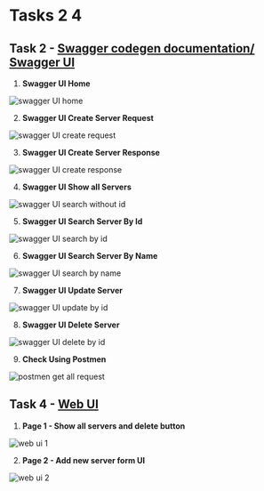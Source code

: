 # Tasks 2 4 
## Task 2 - [Swagger codegen documentation/ Swagger UI](https://github.com/kalpesh-git0/Kaiburr-tasks/tree/main/Task%202%204/src/main/java/com/kalpesh/kaiburrclient)
1. **Swagger UI Home**
   
![swagger UI home](https://github.com/kalpesh-git0/Kaiburr-tasks/assets/78799833/0d4cc70c-66ca-4a9b-909a-6c8a3626a50b)

2. **Swagger UI Create Server Request**

![swagger UI create request](https://github.com/kalpesh-git0/Kaiburr-tasks/assets/78799833/c27b709f-c5d5-446a-8437-6d62ddf3e13a)

3. **Swagger UI Create Server Response**

![swagger UI create response](https://github.com/kalpesh-git0/Kaiburr-tasks/assets/78799833/e88b979e-a7c9-43ce-b091-0466c993b9c2)

4. **Swagger UI Show all Servers**

![swagger UI search without id](https://github.com/kalpesh-git0/Kaiburr-tasks/assets/78799833/af853cbc-4a44-4845-910f-567e5e4d3f99)

5. **Swagger UI Search Server By Id**

![swagger UI search by id](https://github.com/kalpesh-git0/Kaiburr-tasks/assets/78799833/6c4dccfc-5537-43bc-a284-72dc8f626211)

6. **Swagger UI Search Server By Name**

![swagger UI search by name](https://github.com/kalpesh-git0/Kaiburr-tasks/assets/78799833/1d2366cf-c196-490a-8b62-35b9209a7c07)

7. **Swagger UI Update Server**

![swagger UI update by id](https://github.com/kalpesh-git0/Kaiburr-tasks/assets/78799833/5e1d777d-67c1-4756-9ba4-61a9c60f9f2b)

8. **Swagger UI Delete Server**

![swagger UI delete by id](https://github.com/kalpesh-git0/Kaiburr-tasks/assets/78799833/1b13339c-f69a-4527-8afc-a8bf37c73834)

9. **Check Using Postmen**
    
![postmen get all request](https://github.com/kalpesh-git0/Kaiburr-tasks/assets/78799833/63589b2a-92c2-4b05-9e32-57d202807c9b)

## Task 4 - [Web UI](https://github.com/kalpesh-git0/Kaiburr-tasks/tree/main/Task%202%204/src/main/resources/static) 

1. **Page 1 - Show all servers and delete button**

![web ui 1](https://github.com/kalpesh-git0/Kaiburr-tasks/assets/78799833/55aa182f-ad62-4eab-96a4-c596af45d25a)

2. **Page 2  - Add new server form UI**

![web ui 2](https://github.com/kalpesh-git0/Kaiburr-tasks/assets/78799833/ff5be897-7409-4604-850b-6c4a84d4d480)
